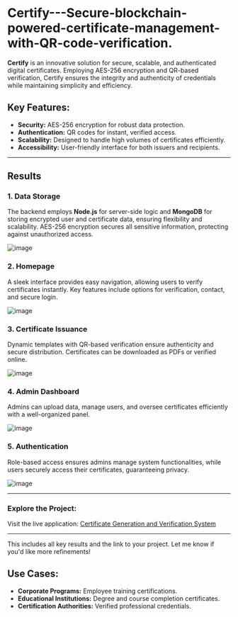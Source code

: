 # Certify---Secure-blockchain-powered-certificate-management-with-QR-code-verification.
**Certify** is an innovative solution for secure, scalable, and authenticated digital certificates. Employing AES-256 encryption and QR-based verification, Certify ensures the integrity and authenticity of credentials while maintaining simplicity and efficiency. 


## Key Features:
- **Security:** AES-256 encryption for robust data protection.
- **Authentication:** QR codes for instant, verified access.
- **Scalability:** Designed to handle high volumes of certificates efficiently.
- **Accessibility:** User-friendly interface for both issuers and recipients.

---

## Results

### 1. **Data Storage**
The backend employs **Node.js** for server-side logic and **MongoDB** for storing encrypted user and certificate data, ensuring flexibility and scalability. AES-256 encryption secures all sensitive information, protecting against unauthorized access.

![image](https://github.com/user-attachments/assets/f1443745-4d48-4b03-882f-402da79ba45a)


### 2. **Homepage**
A sleek interface provides easy navigation, allowing users to verify certificates instantly. Key features include options for verification, contact, and secure login.

![image](https://github.com/user-attachments/assets/e4ac4949-e83b-4f1a-bc90-03ba1ff27d86)


### 3. **Certificate Issuance**
Dynamic templates with QR-based verification ensure authenticity and secure distribution. Certificates can be downloaded as PDFs or verified online.

![image](https://github.com/user-attachments/assets/e4e0072d-48d4-4d78-b22b-276f0e6adf18)


### 4. **Admin Dashboard**
Admins can upload data, manage users, and oversee certificates efficiently with a well-organized panel.

![image](https://github.com/user-attachments/assets/e728bb78-7e13-4f50-9f24-81b245ebf00e)


### 5. **Authentication**
Role-based access ensures admins manage system functionalities, while users securely access their certificates, guaranteeing privacy.

![image](https://github.com/user-attachments/assets/88078fe1-65b5-4742-b4ce-b1b2bac33800)

--- 

### Explore the Project:
Visit the live application: [Certificate Generation and Verification System](https://certificate-generation-verification.vercel.app/)

--- 

This includes all key results and the link to your project. Let me know if you'd like more refinements!

## Use Cases:
- **Corporate Programs:** Employee training certifications.
- **Educational Institutions:** Degree and course completion certificates.
- **Certification Authorities:** Verified professional credentials. 

